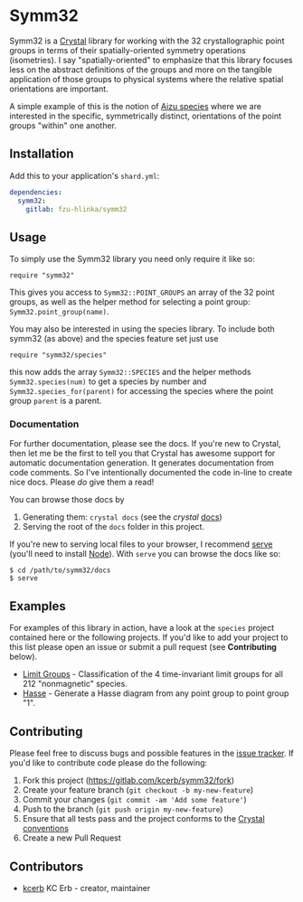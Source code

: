 # Symm32

Symm32 is a [Crystal](https://crystal-lang.org/) library for working with the 32 crystallographic point groups in terms of their spatially-oriented symmetry operations (isometries). I say "spatially-oriented" to emphasize that this library focuses less on the abstract definitions of the groups and more on the tangible application of those groups to physical systems where the relative spatial orientations are important.

A simple example of this is the notion of [Aizu species](https://journals.aps.org/prb/abstract/10.1103/PhysRevB.2.754) where we are interested in the specific, symmetrically distinct, orientations of the point groups "within" one another.

## Installation

Add this to your application's `shard.yml`:

```yaml
dependencies:
  symm32:
    gitlab: fzu-hlinka/symm32
```

## Usage

To simply use the Symm32 library you need only require it like so:

```crystal
require "symm32"
```

This gives you access to `Symm32::POINT_GROUPS` an array of the 32 point groups, as well as the helper method for selecting a point group: `Symm32.point_group(name)`.

You may also be interested in using the species library. To include both symm32 (as above) and the species feature set just use

```crystal
require "symm32/species"
```

this now adds the array `Symm32::SPECIES` and the helper methods `Symm32.species(num)` to get a species by number and `Symm32.species_for(parent)` for accessing the species where the point group `parent` is a parent.

### Documentation

For further documentation, please see the docs. If you're new to Crystal, then let me be the first to tell you that Crystal has awesome support for automatic documentation generation. It generates documentation from code comments. So I've intentionally documented the code in-line to create nice docs. Please *do* give them a read!

You can browse those docs by
1. Generating them: `crystal docs` (see the *crystal* [docs](https://crystal-lang.org/docs/conventions/documenting_code.html#generate-documentation))
2. Serving the root of the `docs` folder in this project.

If you're new to serving local files to your browser, I recommend [serve](https://www.npmjs.com/package/serve) (you'll need to install [Node](https://nodejs.org/en/)). With `serve` you can browse the docs like so:

```
$ cd /path/to/symm32/docs
$ serve
```

## Examples

For examples of this library in action, have a look at the `species` project contained here or the following projects. If you'd like to add your project to this list please open an issue or submit a pull request (see **Contributing** below).

* [Limit Groups](https://gitlab.com/fzu-hlinka/limit_groups) - Classification of the 4 time-invariant limit groups for all 212 "nonmagnetic" species.
* [Hasse](https://gitlab.com/fzu-hlinka/hasse) - Generate a Hasse diagram from any point group to point group "1".

## Contributing

Please feel free to discuss bugs and possible features in the [issue tracker](https://gitlab.com/fzu-hlinka/symm32/issues). If you'd like to contribute code please do the following:

1. Fork this project (<https://gitlab.com/kcerb/symm32/fork>)
2. Create your feature branch (`git checkout -b my-new-feature`)
3. Commit your changes (`git commit -am 'Add some feature'`)
4. Push to the branch (`git push origin my-new-feature`)
5. Ensure that all tests pass and the project conforms to the [Crystal conventions](https://crystal-lang.org/docs/conventions/)
6. Create a new Pull Request

## Contributors

- [kcerb](https://gitlab.com/kcerb) KC Erb - creator, maintainer
